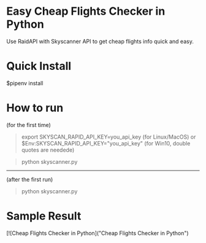 # Easy Cheap Flights Checker in Python
Use RaidAPI with Skyscanner API to get cheap flights info quick and easy. 


# Quick Install
$pipenv install

# How to run 
(for the first time)

>export SKYSCAN_RAPID_API_KEY=you_api_key   (for Linux/MacOS)
or
>$Env:SKYSCAN_RAPID_API_KEY="you_api_key"   (for Win10, double quotes are needede)

>python skyscanner.py

-------------

(after the first run)

>python skyscanner.py

# Sample Result 

[![Cheap Flights Checker in Python]("Cheap Flights Checker in Python")
